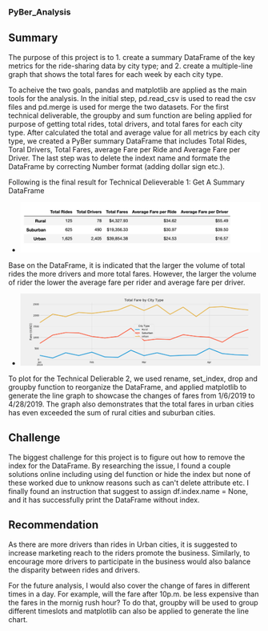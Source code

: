 ### PyBer_Analysis

## Summary 

The purpose of this project is to 
    1. create a summary DataFrame of the key metrics for the ride-sharing data by city type; and 
    2. create a multiple-line graph that shows the total fares for each week by each city type. 

To acheive the two goals, pandas and matplotlib are applied as the main tools for the analysis. In the initial step, pd.read_csv is used to read the csv files and pd.merge is used for merge the two datasets. For the first technical deliverable, the groupby and sum function are beling applied for purpose of getting total rides, total drivers, and total fares for each city type. After calculated the total and average value for all metrics by each city type, we created a PyBer summary DataFrame that includes Total Rides, Toral Drivers, Total Fares, average Fare per Ride and Average Fare per Driver. The last step was to delete the indext name and formate the DataFrame by correcting Number format (adding dollar sign etc.). 

Following is the final result for Technical Delieverable 1: Get A Summary DataFrame 
- ![Deliverable1](https://github.com/Zoeyyoez/Pyber-Analysis/blob/master/images/Deliverable1.png)

Base on the DataFrame, it is indicated that the larger the volume of total rides the more drivers and more total fares. However, the larger the volume of rider the lower the average fare per rider and average fare per driver. 
- ![Deliverable2](https://github.com/Zoeyyoez/Pyber-Analysis/blob/master/images/Deliverable2.png)

To plot for the Technical Delierable 2, we used rename, set_index, drop and groupby function to reorganize the DataFrame, and applied matplotlib to generate the line graph to showcase the changes of fares from 1/6/2019 to 4/28/2019. The graph also demonstrates that the total fares in urban cities has even exceeded the sum of rural cities and suburban cities. 

## Challenge 

The biggest challenge for this project is to figure out how to remove the index for the DataFrame. By researching the issue, I found a couple solutions online including using del function or hide the index but none of these worked due to unknow reasons such as can't delete attribute etc. I finally found an instruction that suggest to assign df.index.name = None, and it has successfully print the DataFrame without index. 

## Recommendation 

As there are more drivers than rides in Urban cities, it is suggested to increase marketing reach to the riders promote the business. Similarly, to encourage more drivers to participate in the business would also balance the disparity between rides and drivers. 

For the future analysis, I would also cover the change of fares in different times in a day. For example, will the fare after 10p.m. be less expensive than the fares in the mornig rush hour? To do that, groupby will be used to group different timeslots and matplotlib can also be applied to generate the line chart. 
